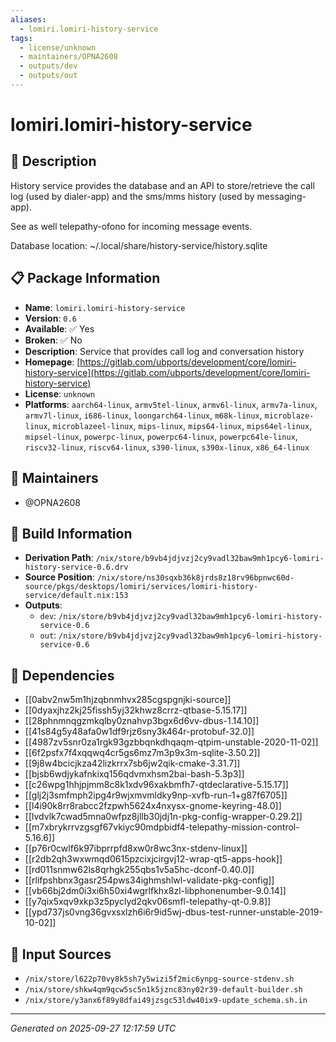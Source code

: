 ```yaml
---
aliases:
  - lomiri.lomiri-history-service
tags:
  - license/unknown
  - maintainers/OPNA2608
  - outputs/dev
  - outputs/out
---
```


# lomiri.lomiri-history-service

## 📝 Description

History service provides the database and an API to store/retrieve the call log (used by dialer-app) and the sms/mms history (used by messaging-app).

See as well telepathy-ofono for incoming message events.

Database location: ~/.local/share/history-service/history.sqlite


## 📋 Package Information

- **Name**: `lomiri.lomiri-history-service`
- **Version**: `0.6`
- **Available**: ✅ Yes
- **Broken**: ✅ No
- **Description**: Service that provides call log and conversation history
- **Homepage**: [https://gitlab.com/ubports/development/core/lomiri-history-service](https://gitlab.com/ubports/development/core/lomiri-history-service)
- **License**: `unknown`
- **Platforms**: `aarch64-linux`, `armv5tel-linux`, `armv6l-linux`, `armv7a-linux`, `armv7l-linux`, `i686-linux`, `loongarch64-linux`, `m68k-linux`, `microblaze-linux`, `microblazeel-linux`, `mips-linux`, `mips64-linux`, `mips64el-linux`, `mipsel-linux`, `powerpc-linux`, `powerpc64-linux`, `powerpc64le-linux`, `riscv32-linux`, `riscv64-linux`, `s390-linux`, `s390x-linux`, `x86_64-linux`
## 👥 Maintainers

- @OPNA2608


## 🔧 Build Information

- **Derivation Path**: `/nix/store/b9vb4jdjvzj2cy9vadl32baw9mh1pcy6-lomiri-history-service-0.6.drv`
- **Source Position**: `/nix/store/ns30sqxb36k8jrds8z18rv96bpnwc60d-source/pkgs/desktops/lomiri/services/lomiri-history-service/default.nix:153`
- **Outputs**:
  - `dev`:  `/nix/store/b9vb4jdjvzj2cy9vadl32baw9mh1pcy6-lomiri-history-service-0.6`
  - `out`:  `/nix/store/b9vb4jdjvzj2cy9vadl32baw9mh1pcy6-lomiri-history-service-0.6`

## 🔗 Dependencies

- [[0abv2nw5m1hjzqbnmhvx285cgspgnjki-source]]
- [[0dyaxjhz2kj25fissh5yj32khwz8crrz-qtbase-5.15.17]]
- [[28phnmnqgzmkqlby0znahvp3bgx6d6vv-dbus-1.14.10]]
- [[41s84g5y48afa0w1df9rjz6sny3k464r-protobuf-32.0]]
- [[4987zv5snr0za1rgk93gzbbqnkdhqaqm-qtpim-unstable-2020-11-02]]
- [[6f2psfx7f4xqqwq4cr5gs6mz7m3p9x3m-sqlite-3.50.2]]
- [[9j8w4bcicjkza42lizkrrx7sb6jw2qik-cmake-3.31.7]]
- [[bjsb6wdjykafnkixq156qdvmxhsm2bai-bash-5.3p3]]
- [[c26wpg1hhjpjmm8c8k1xdv96xakbmfh7-qtdeclarative-5.15.17]]
- [[glj2j3smfmph2ipg4r9wjxmvmldky9np-xvfb-run-1+g87f6705]]
- [[l4i90k8rr8rabcc2fzpwh5624x4nxysx-gnome-keyring-48.0]]
- [[lvdvlk7cwad5mna0wfpz8jllb30jdj1n-pkg-config-wrapper-0.29.2]]
- [[m7xbrykrrvzgsgf67vkiyc90mdpbidf4-telepathy-mission-control-5.16.6]]
- [[p76r0cwlf6k97ibprrpfd8xw0r8wc3nx-stdenv-linux]]
- [[r2db2qh3wxwmqd0615pzcixjcirgvj12-wrap-qt5-apps-hook]]
- [[rd011snmw62ls8qrhgk255qbs1v5a5hc-dconf-0.40.0]]
- [[rlifpshbnx3gasr254pws34ighmshlwl-validate-pkg-config]]
- [[vb66bj2dm0i3xi6h50xi4wgrlfkhx8zl-libphonenumber-9.0.14]]
- [[y7qix5xqv9xkp3z5pyclyd2qkv06smfl-telepathy-qt-0.9.8]]
- [[ypd737js0vng36gvxsxlzh6i6r9id5wj-dbus-test-runner-unstable-2019-10-02]]

## 📁 Input Sources

- `/nix/store/l622p70vy8k5sh7y5wizi5f2mic6ynpg-source-stdenv.sh`
- `/nix/store/shkw4qm9qcw5sc5n1k5jznc83ny02r39-default-builder.sh`
- `/nix/store/y3anx6f89y8dfai49jzsgc53ldw40ix9-update_schema.sh.in`

---
*Generated on 2025-09-27 12:17:59 UTC*
